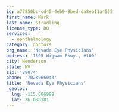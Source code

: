 ```yaml
---
id: a77850bc-cd45-4eb9-8bed-da8eb11a4555
first_name: Mark
last_name: Stradling
license_type: DO
services:
  - ophthalmology
category: doctors
org_name: 'Nevada Eye Physicians'
address: '1505 Wigwam Pkwy., #100'
city: Henderson
state: NV
zip: '89074'
phone: '7028966043'
title: 'Nevada Eye Physicians'
_geoloc:
  lng: -115.086999
  lat: 36.038181
---
```

